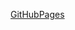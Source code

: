 <a href="https://nucsemin.github.io/githubpages2/" target="_blank" rel="noreferrer"> GitHubPages </a>

